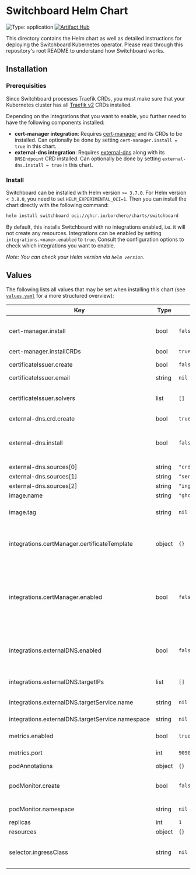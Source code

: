 # Switchboard Helm Chart

![Type: application](https://img.shields.io/badge/Type-application-informational)
[![Artifact Hub](https://img.shields.io/endpoint?url=https://artifacthub.io/badge/repository/switchboard)](https://artifacthub.io/packages/search?repo=switchboard)

This directory contains the Helm chart as well as detailed instructions for deploying the
Switchboard Kubernetes operator. Please read through this repository's root README to understand
how Switchboard works.

## Installation

### Prerequisities

Since Switchboard processes Traefik CRDs, you must make sure that your Kubernetes cluster has all
[Traefik v2](https://github.com/traefik/traefik) CRDs installed.

Depending on the integrations that you want to enable, you further need to have the following
components installed:

- **cert-manager integration**: Requires [cert-manager](https://cert-manager.io) and its CRDs to be
  installed. Can optionally be done by setting `cert-manager.install = true` in this chart.
- **external-dns integration**: Requires
  [external-dns](https://github.com/kubernetes-sigs/external-dns) along with its `DNSEndpoint` CRD
  installed. Can optionally be done by setting `external-dns.install = true` in this chart.

### Install

Switchboard can be installed with Helm version `>= 3.7.0`. For Helm version `< 3.8.0`, you need to
set `HELM_EXPERIMENTAL_OCI=1`. Then you can install the chart directly with the following command:

```bash
helm install switchboard oci://ghcr.io/borchero/charts/switchboard
```

By default, this installs Switchboard with no integrations enabled, i.e. it will not create any
resources. Integrations can be enabled by setting `integrations.<name>.enabled` to `true`. Consult
the configuration options to check which integrations you want to enable.

_Note: You can check your Helm version via `helm version`._

## Values

The following lists all values that may be set when installing this chart (see
[`values.yaml`](./values.yaml) for a more structured overview):

| Key | Type | Default | Description |
|-----|------|---------|-------------|
| cert-manager.install | bool | `false` | Whether the cert-manager chart should be installed.    See: https://artifacthub.io/packages/helm/cert-manager/cert-manager |
| cert-manager.installCRDs | bool | `true` |  |
| certificateIssuer.create | bool | `false` | Whether an ACME certificate issuer should be created for use with cert-manager. |
| certificateIssuer.email | string | `nil` |  |
| certificateIssuer.solvers | list | `[]` | The solvers to use for verifying that the domain is owned in the ACME challenge.    See: https://cert-manager.io/docs/configuration/acme/ |
| external-dns.crd.create | bool | `true` |  |
| external-dns.install | bool | `false` | Whether the external-dns chart should be installed. If installed manually, make sure to add    the `crd` item to the sources.    See: https://artifacthub.io/packages/helm/external-dns/external-dns |
| external-dns.sources[0] | string | `"crd"` |  |
| external-dns.sources[1] | string | `"service"` |  |
| external-dns.sources[2] | string | `"ingress"` |  |
| image.name | string | `"ghcr.io/borchero/switchboard"` | The switchboard image to use. |
| image.tag | string | `nil` | The switchboard image tag to use. If not provided, assumes the same version as the chart. |
| integrations.certManager.certificateTemplate | object | `{}` | The certificate template to use when creating certificates via the cert-manager    integration. Unless `certificateIssuer.create` is set to `true` when installing this    chart, setting `.spec.IssuerRef` is required. |
| integrations.certManager.enabled | bool | `false` | Whether the cert-manager integration should be enabled. If enabled, `Certificate`    resources are created by Switchboard. Setting this to `true` requires specifying an issuer    via `integrations.certManager.issuer` or letting the chart create its own issuer by    setting `certificateIssuer.create = true` and specifying additional properties for the    certificate issuer. |
| integrations.externalDNS.enabled | bool | `false` | Whether the external-dns integration should be enabled. If enabled `DNSEndpoint` resources    are created by Switchboard. Setting this to `true` requires specifying the target via    `integrations.externalDNS.target`. |
| integrations.externalDNS.targetIPs | list | `[]` | The static IP addresses that created DNS records should point to. Must not be provided    if the target service is set. |
| integrations.externalDNS.targetService.name | string | `nil` | The name of the (Traefik) service whose IP address should be used for DNS records. |
| integrations.externalDNS.targetService.namespace | string | `nil` | The namespace of the (Traefik) service whose IP address should be used for DNS records. |
| metrics.enabled | bool | `true` | Whether the metrics endpoint should be enabled. |
| metrics.port | int | `9090` | The port on which Prometheus metrics can be scraped on path `/metrics`. |
| podAnnotations | object | `{}` | Annotations to set on the switchboard pod. |
| podMonitor.create | bool | `false` | Whether a PodMonitor should be created which can be used to scrape the metrics endpoint. Ignored if `metrics.enabled` is set to `false` |
| podMonitor.namespace | string | `nil` | The namespace where the monitor should be created in. Defaults to the release namespace. |
| replicas | int | `1` | The number of manager replicas to use. |
| resources | object | `{}` | The resources to use for the operator. |
| selector.ingressClass | string | `nil` | When set, Switchboard only processes ingress routes with the `kubernetes.io/ingress.class`    annotation set to this value. |
